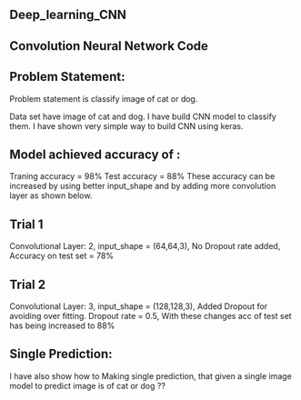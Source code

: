 ## Deep_learning_CNN
## Convolution Neural Network Code

## Problem Statement:
Problem statement is classify image of cat or dog.

Data set have image of cat and dog. I have build CNN model to classify them. I have shown very simple way to build CNN using keras.

## Model achieved accuracy of :
Traning accuracy = 98%
Test accuracy = 88%
These accuracy can be increased by using better input_shape and by adding more convolution layer as shown below.

## Trial 1
Convolutional Layer: 2,
input_shape = (64,64,3),
No Dropout rate added,
Accuracy on test set = 78%

## Trial 2
Convolutional Layer: 3,
input_shape = (128,128,3),
Added Dropout for avoiding over fitting. Dropout rate = 0.5,
With these changes acc of test set has being increased to 88%

## Single Prediction:
I have also show how to Making single prediction, that given a single image model to predict image is of cat or dog ??


